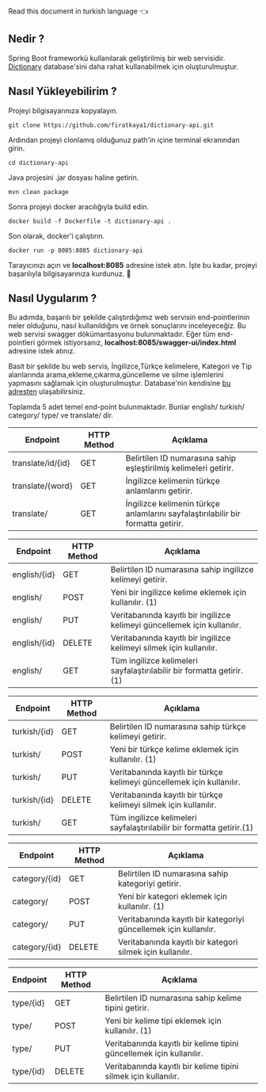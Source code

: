 Read this document in turkish language :point_left:

## Nedir ? 

Spring Boot frameworkü kullanılarak geliştirilmiş bir web servisidir. [Dictionary](https://raw.githubusercontent.com/firatkaya1/dictionary) database'sini daha rahat kullanabilmek için oluşturulmuştur.    

## Nasıl Yükleyebilirim ? 

Projeyi bilgisayarınıza kopyalayın. 

```git
git clone https://github.com/firatkaya1/dictionary-api.git
```
Ardından projeyi clonlamış olduğunuz path'in içine terminal ekranından girin. 

```
cd dictionary-api
```
Java projesini .jar dosyası haline getirin.

```
mvn clean package
```

Sonra projeyi docker aracılığıyla build edin. 

```
docker build -f Dockerfile -t dictionary-api .
```

Son olarak, docker'i çalıştırın. 

```
docker run -p 8085:8085 dictionary-api
```
Tarayıcınızı açın ve **localhost:8085** adresine istek atın. İşte bu kadar, projeyi başarılıyla bilgisayarınıza kurdunuz. :punch: 

## Nasıl Uygularım ? 

Bu adımda, başarılı bir şekilde çalıştırdığımız web servisin end-pointlerinin neler olduğunu, nasıl kullanıldığını ve örnek sonuçlarını inceleyeceğiz. Bu web servisi swagger dökümantasyonu bulunmaktadır. Eğer tüm end-pointleri görmek istiyorsanız, **localhost:8085/swagger-ui/index.html** adresine istek atınız. 

Basit bir şekilde bu web servis, İngilizce,Türkçe kelimelere, Kategori ve Tip alanlarında arama,ekleme,çıkarma,güncelleme ve silme işlemlerini yapmasını sağlamak için oluşturulmuştur. Database'nin kendisine [bu adresten](https://raw.githubusercontent.com/firatkaya1/dictionary) ulaşabilirsiniz. 

Toplamda 5 adet temel end-point bulunmaktadır. Bunlar english/  turkish/  category/  type/  ve translate/  dir. 

| Endpoint | HTTP Method | Açıklama |
| ------------- | ------------- |------------- |
| translate/id/{id}  | GET  | Belirtilen ID numarasına sahip eşleştirilmiş kelimeleri getirir. |
| translate/{word} | GET | İngilizce kelimenin türkçe anlamlarını getirir. |
| translate/ | GET | İngilizce kelimenin türkçe anlamlarını sayfalaştırılabilir bir formatta getirir. |


| Endpoint | HTTP Method | Açıklama |
| ------------- | ------------- |------------- |
| english/{id}  | GET  | Belirtilen ID numarasına sahip ingilizce kelimeyi getirir. |
| english/ | POST | Yeni bir ingilizce kelime eklemek için kullanılır. (1) |
| english/ | PUT | Veritabanında kayıtlı bir ingilizce kelimeyi güncellemek için kullanılır.  |
| english/{id}  | DELETE | Veritabanında kayıtlı bir ingilizce kelimeyi silmek için kullanılır. |
| english/ | GET | Tüm ingilizce kelimeleri sayfalaştırılabilir bir formatta getirir.(1) |


| Endpoint | HTTP Method | Açıklama |
| ------------- | ------------- |------------- |
| turkish/{id}  | GET  | Belirtilen ID numarasına sahip türkçe kelimeyi getirir. |
| turkish/ | POST | Yeni bir türkçe kelime eklemek için kullanılır. (1) |
| turkish/ | PUT | Veritabanında kayıtlı bir türkçe kelimeyi güncellemek için kullanılır.  |
| turkish/{id}  | DELETE | Veritabanında kayıtlı bir türkçe kelimeyi silmek için kullanılır. |
| turkish/ | GET | Tüm ingilizce kelimeleri sayfalaştırılabilir bir formatta getirir.(1) |


| Endpoint | HTTP Method | Açıklama |
| ------------- | ------------- |------------- |
| category/{id}  | GET  | Belirtilen ID numarasına sahip kategoriyi getirir. |
| category/ | POST | Yeni bir kategori eklemek için kullanılır. (1) |
| category/ | PUT | Veritabanında kayıtlı bir kategoriyi güncellemek için kullanılır.  |
| category/{id}  | DELETE | Veritabanında kayıtlı bir kategori silmek için kullanılır. |

| Endpoint | HTTP Method | Açıklama |
| ------------- | ------------- |------------- |
| type/{id}  | GET  | Belirtilen ID numarasına sahip kelime tipini getirir. |
| type/ | POST | Yeni bir kelime tipi eklemek için kullanılır. (1) |
| type/ | PUT | Veritabanında kayıtlı bir kelime tipini güncellemek için kullanılır.  |
| type/{id}  | DELETE | Veritabanında kayıtlı bir kelime tipini silmek için kullanılır. |






